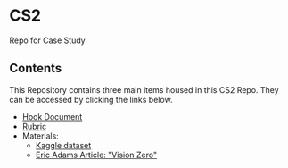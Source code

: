 # CS2
Repo for Case Study

## Contents
This Repository contains three main items housed in this CS2 Repo. They can be accessed by clicking the links below.
- <a href="https://github.com/gberrien/CS2/blob/256573a7cd5e53d1beb4ab1c67e0aa770c6a0351/Hook%20Document.pdf">Hook Document</a>
- <a href="https://github.com/gberrien/CS2/blob/51e5f0ae6f86fc1c7d86257b152ae144b0af9d12/Rubric.pdf">Rubric</a>
- Materials:
  - <a href="https://www.kaggle.com/datasets/mysarahmadbhat/nyc-traffic-accidents?resource=download">Kaggle dataset</a>
  - <a href="https://abc7ny.com/billboards-new-york-city-mayor-eric-adams-vision-zero/11811316/">Eric Adams Article: "Vision Zero" </a>
